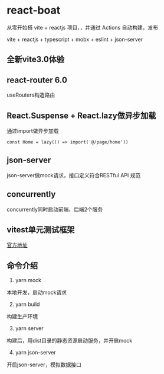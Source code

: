 # react-boat

从零开始搭 vite + reactjs 项目，，并通过 Actions 自动构建，发布

vite + reactjs + typescript + mobx + eslint + json-server


## 全新vite3.0体验

## react-router 6.0

useRouters构造路由

## React.Suspense + React.lazy做异步加载

通过import做异步加载

`const Home = lazy(() => import('@/page/home'))`

## json-server

json-server做mock请求，接口定义符合RESTful API 规范

## concurrently

concurrently同时启动前端、后端2个服务


## vitest单元测试框架

[官方地址](https://cn.vitest.dev/)

## 命令介绍

1. yarn mock

本地开发，启动mock请求

2. yarn build

构建生产环境

3. yarn server

构建后，用dist目录的静态资源启动服务，并开启mock

4. yarn json-server

开启json-server，模拟数据接口